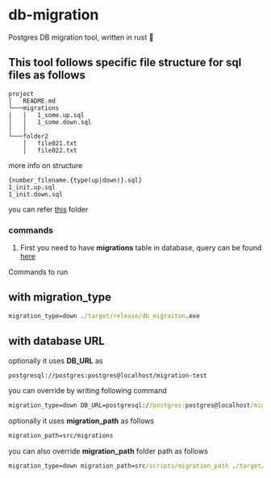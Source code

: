 # db-migration
Postgres DB migration tool, written in rust 🦀

## This tool follows specific file structure for sql files as follows

```
project
│   README.md
└───migrations
│   │   1_some.up.sql
|   |   1_some.down.sql
│   │
└───folder2
    │   file021.txt
    │   file022.txt
```
more info on structure

```
{number_filename.{type(up|down)}.sql}
1_init.up.sql
1_init.down.sql
```

you can refer [this](https://github.com/saiumesh535/db-migration/tree/master/src/migrations) folder


### commands

1. First you need to have **migrations** table in database, query can be found [here](https://github.com/saiumesh535/db-migration/blob/master/src/pg_script.sql)

Commands to run

## with migration_type
```cmd
migration_type=down ./target/release/db_migraiton.exe
```

## with database URL
optionally it uses **DB_URL** as

```cmd
postgresql://postgres:postgres@localhost/migration-test
```

you can override by writing following command
```cmd
migration_type=down DB_URL=postgresql://postgres:postgres@localhost/migration-test ./target/release/db_migraiton.exe
```

optionally it uses **migration_path** as follows
```cmd
migration_path=src/migrations
```


you can also override **migration_path** folder path as follows
```cmd
migration_type=down migration_path=src/scripts/migration_path ./target/release/db_migraiton.exe
```